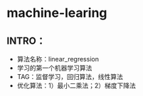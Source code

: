 # machine-learing
## INTRO：
  - 算法名称：linear_regression
  - 学习的第一个机器学习算法
  - TAG：监督学习，回归算法，线性算法
  - 优化算法：1）最小二乘法；2）梯度下降法
